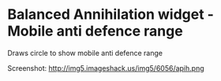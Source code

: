 Balanced Annihilation widget - Mobile anti defence range
=============================
Draws circle to show mobile anti defence range<br>

Screenshot: http://img5.imageshack.us/img5/6056/apih.png

